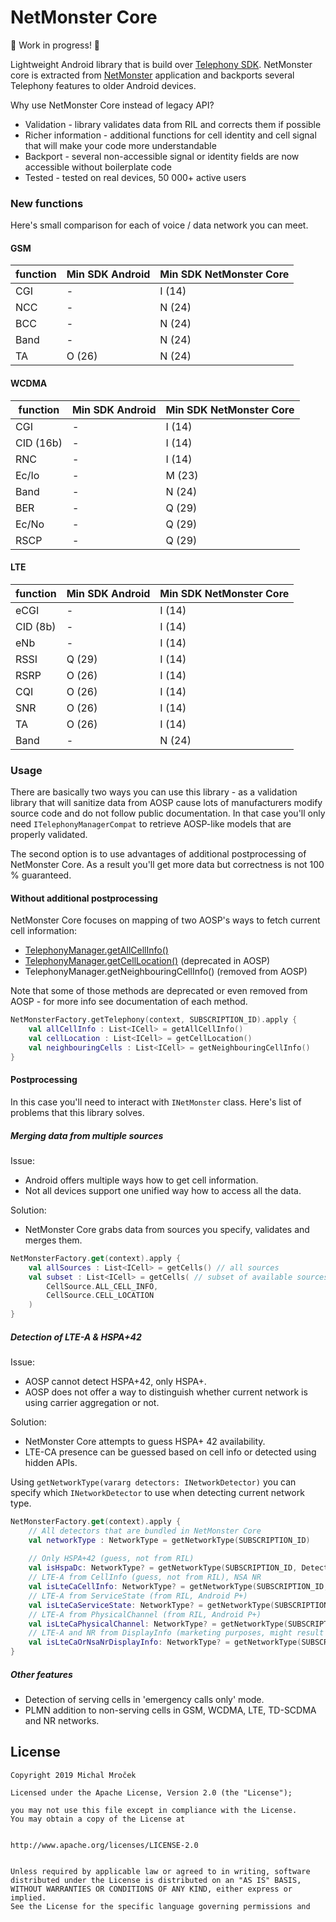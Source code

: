 
# NetMonster Core  
  
🚧 Work in progress! 🚧    
    
Lightweight Android library that is build over [Telephony SDK](https://developer.android.com/reference/android/telephony/package-summary). NetMonster core is extracted from [NetMonster](https://play.google.com/store/apps/details?id=cz.mroczis.netmonster) application and backports several Telephony features to older Android devices.  
  
Why use NetMonster Core instead of legacy API?  
 - Validation - library validates data from RIL and corrects them if possible 
 - Richer information - additional functions for cell identity and cell signal that will make your code more understandable  
 - Backport - several non-accessible signal or identity fields are now accessible without boilerplate code  
 - Tested - tested on real devices, 50 000+ active users  

### New functions
Here's small comparison for each of voice / data network you can meet.

#### GSM
|function    |Min SDK Android|Min SDK NetMonster Core |
|------------|---------------|------------------------|
|CGI         |-              |I (14)                  |
|NCC         |-              |N (24)                  |
|BCC         |-              |N (24)                  |
|Band        |-              |N (24)                  |
|TA          |O (26)         |N (24)                  |

#### WCDMA  
|function    |Min SDK Android|Min SDK NetMonster Core |  
|------------|---------------|------------------------|
|CGI         |-              |I (14)                  |
|CID (16b)   |-              |I (14)                  |  
|RNC         |-              |I (14)                  |
|Ec/Io       |-              |M (23)                  |  
|Band        |-              |N (24)                  |  
|BER         |-              |Q (29)                  |  
|Ec/No       |-              |Q (29)                  |  
|RSCP        |-              |Q (29)                  |

#### LTE
|function    |Min SDK Android|Min SDK NetMonster Core |
|------------|---------------|------------------------|
|eCGI        |-              |I (14)                  |
|CID (8b)    |-              |I (14)                  |
|eNb         |-              |I (14)                  | 
|RSSI        |Q (29)         |I (14)                  |
|RSRP        |O (26)         |I (14)                  |
|CQI         |O (26)         |I (14)                  |
|SNR         |O (26)         |I (14)                  |
|TA          |O (26)         |I (14)                  |
|Band        |-              |N (24)                  |  


### Usage

There are basically two ways you can use this library - as a validation library that will sanitize
data from AOSP cause lots of manufacturers modify source code and do not follow public documentation.
In that case you'll only need `ITelephonyManagerCompat` to retrieve AOSP-like models that are properly
validated.

The second option is to use advantages of additional postprocessing of NetMonster Core. As a result
you'll get more data but correctness is not 100 % guaranteed. 

#### Without additional postprocessing

NetMonster Core focuses on mapping of two AOSP's ways to fetch current cell information:
 - [TelephonyManager.getAllCellInfo()](https://developer.android.com/reference/android/telephony/TelephonyManager#getAllCellInfo())
 - [TelephonyManager.getCellLocation()](https://developer.android.com/reference/android/telephony/TelephonyManager.html#getCellLocation()) (deprecated in AOSP)
 - TelephonyManager.getNeighbouringCellInfo() (removed from AOSP)

Note that some of those methods are deprecated or even removed from AOSP - for more info see documentation of each method.

```kotlin
NetMonsterFactory.getTelephony(context, SUBSCRIPTION_ID).apply {
    val allCellInfo : List<ICell> = getAllCellInfo() 
    val cellLocation : List<ICell> = getCellLocation()
    val neighbouringCells : List<ICell> = getNeighbouringCellInfo()
}
```

#### Postprocessing

In this case you'll need to interact with `INetMonster` class. Here's list of problems 
that this library solves.

##### Merging data from multiple sources
Issue:
 - Android offers multiple ways how to get cell information.
 - Not all devices support one unified way how to access all the data.

Solution:
 - NetMonster Core grabs data from sources you specify, validates and merges them.

```kotlin
NetMonsterFactory.get(context).apply {
    val allSources : List<ICell> = getCells() // all sources
    val subset : List<ICell> = getCells( // subset of available sources
        CellSource.ALL_CELL_INFO, 
        CellSource.CELL_LOCATION
    ) 
}
```

##### Detection of LTE-A & HSPA+42
Issue:
 - AOSP cannot detect HSPA+42, only HSPA+.
 - AOSP does not offer a way to distinguish whether current network is using carrier aggregation or not.

Solution:
 - NetMonster Core attempts to guess HSPA+ 42 availability.
 - LTE-CA presence can be guessed based on cell info or detected using hidden APIs.

Using `getNetworkType(vararg detectors: INetworkDetector)` you can specify which `INetworkDetector` to use
when detecting current network type.

```kotlin
NetMonsterFactory.get(context).apply {
    // All detectors that are bundled in NetMonster Core
    val networkType : NetworkType = getNetworkType(SUBSCRIPTION_ID)
    
    // Only HSPA+42 (guess, not from RIL)
    val isHspaDc: NetworkType? = getNetworkType(SUBSCRIPTION_ID, DetectorHspaDc())
    // LTE-A from CellInfo (guess, not from RIL), NSA NR
    val isLteCaCellInfo: NetworkType? = getNetworkType(SUBSCRIPTION_ID, DetectorCellInfo())
    // LTE-A from ServiceState (from RIL, Android P+)
    val isLteCaServiceState: NetworkType? = getNetworkType(SUBSCRIPTION_ID, DetectorLteAdvancedNrServiceState())
    // LTE-A from PhysicalChannel (from RIL, Android P+)
    val isLteCaPhysicalChannel: NetworkType? = getNetworkType(SUBSCRIPTION_ID, DetectorLteAdvancedPhysicalChannel())
    // LTE-A and NR from DisplayInfo (marketing purposes, might result false-positive data, Android R+)
    val isLteCaOrNsaNrDisplayInfo: NetworkType? = getNetworkType(SUBSCRIPTION_ID, DetectorLteAdvancedNrDisplayInfo())
}
```

##### Other features
 - Detection of serving cells in 'emergency calls only' mode.
 - PLMN addition to non-serving cells in GSM, WCDMA, LTE, TD-SCDMA and NR networks.

License
-------

    Copyright 2019 Michal Mroček
    
    Licensed under the Apache License, Version 2.0 (the "License");

    you may not use this file except in compliance with the License.
    You may obtain a copy of the License at
    

    http://www.apache.org/licenses/LICENSE-2.0

    
    Unless required by applicable law or agreed to in writing, software
    distributed under the License is distributed on an "AS IS" BASIS,
    WITHOUT WARRANTIES OR CONDITIONS OF ANY KIND, either express or implied.
    See the License for the specific language governing permissions and
